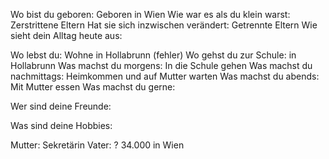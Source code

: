 Wo bist du geboren:
Geboren in Wien
Wie war es als du klein warst:
Zerstrittene Eltern
Hat sie sich inzwischen verändert:
Getrennte Eltern
Wie sieht dein Alltag heute aus:

Wo lebst du:
Wohne in Hollabrunn (fehler)
Wo gehst du zur Schule:
in Hollabrunn
Was machst du morgens:
In die Schule gehen
Was machst du nachmittags:
Heimkommen und auf Mutter warten
Was machst du abends:
Mit Mutter essen
Was machst du gerne:

Wer sind deine Freunde:

Was sind deine Hobbies:


Mutter: Sekretärin
Vater: ?
34.000 in Wien
